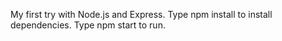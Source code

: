 My first try with Node.js and Express. 
Type npm install to install dependencies.
Type npm start to run.
